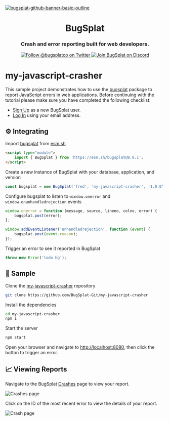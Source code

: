 [![bugsplat-github-banner-basic-outline](https://user-images.githubusercontent.com/20464226/149019306-3186103c-5315-4dad-a499-4fd1df408475.png)](https://bugsplat.com)
<br/>
# <div align="center">BugSplat</div> 
### **<div align="center">Crash and error reporting built for web developers.</div>**
<div align="center">
    <a href="https://twitter.com/BugSplatCo">
        <img alt="Follow @bugsplatco on Twitter" src="https://img.shields.io/twitter/follow/bugsplatco?label=Follow%20BugSplat&style=social">
    </a>
    <a href="https://discord.gg/K4KjjRV5ve">
        <img alt="Join BugSplat on Discord" src="https://img.shields.io/discord/664965194799251487?label=Join%20Discord&logo=Discord&style=social">
    </a>
</div>

# my-javascript-crasher

This sample project demonstrates how to use the [bugsplat](https://github.com/BugSplat-Git/bugsplat-js) package to report JavaScript errors in web applications. Before continuing with the tutorial please make sure you have completed the following checklist:

* [Sign Up](https://app.bugsplat.com/v2/sign-up) as a new BugSplat user.
* [Log In](https://app.bugsplat.com/cognito/login) using your email address.

## ⚙️ Integrating

Import [bugsplat](https://github.com/BugSplat-Git/bugsplat-js) from [esm.sh](https://esm.sh)

```html
<script type="module">
    import { BugSplat } from 'https://esm.sh/bugsplat@8.0.1';
</script>
```

Create a new instance of BugSplat with your database, application, and version

```javascript
const bugsplat = new BugSplat('fred', 'my-javascript-crasher', '1.0.0');
```

Configure bugsplat to listen to `window.onerror` and `window.onunhandledrejection` events

```javascript
window.onerror = function (message, source, lineno, colno, error) {
    bugsplat.post(error);
};

window.addEventListener('unhandledrejection', function (event) {
    bugsplat.post(event.reason);
});
```

Trigger an error to see it reported in BugSplat

```javascript
throw new Error('todo bg');
```

## 🧪 Sample

Clone the [my-javascript-crasher](https://github.com/BugSplat-Git/my-javascript-crasher) repository

```sh
git clone https://github.com/BugSplat-Git/my-javascript-crasher
```

Install the dependencies

```sh
cd my-javascript-crasher
npm i
```

Start the server

```sh
npm start
```

Open your browser and navigate to [http://localhost:8080](http://localhost:8080), then click the button to trigger an error.

## 📈 Viewing Reports

Navigate to the BugSplat [Crashes](https://app.bugsplat.com/v2/crashes?database=Fred&c0=appName&f0=CONTAINS&v0=my-javascript-crasher) page to view your report.

![Crashes page](https://github.com/BugSplat-Git/my-javascript-crasher/assets/2646053/af6950bb-530b-42da-8679-47f220f08a40)

Click on the ID of the most recent error to view the details of your report.

![Crash page](https://github.com/BugSplat-Git/my-javascript-crasher/assets/2646053/acc8fa5c-b93e-4037-a72e-ea39f3437b8e)



